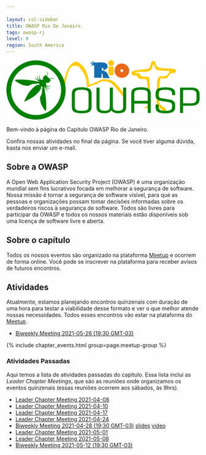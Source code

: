 ```yaml
---

layout: col-sidebar
title: OWASP Rio De Janeiro
tags: owasp-rj
level: 0
region: South America
---
```

![enter image description here](/assets/images/OWASP-RJ-logo.png)

Bem-vindo à página do Capítulo OWASP Rio de Janeiro.

Confira nossas atividades no final da página. Se você tiver alguma dúvida, basta nos enviar um e-mail.

## Sobre a OWASP

A Open Web Application Security Project (OWASP) é uma organização mundial sem fins lucrativos focada em melhorar a segurança de software. Nossa missão é tornar a segurança de software visível, para que as pessoas e organizações possam tomar decisões informadas sobre os verdadeiros riscos à segurança de software. Todos são livres para participar da OWASP e todos os nossos materiais estão disponíveis sob uma licença de software livre e aberta.

## Sobre o capítulo

Todos os nossos eventos são organizado na plataforma [Meetup](https://www.meetup.com/owasp-rio-de-janeiro/) e ocorrem de forma online. Você pode se inscrever na plataforma para receber avisos de futuros encontros.

## Atividades

Atualmente, estamos planejando encontros quinzenais com duração de uma hora para testar a viabilidade desse formato e ver o que melhor atende nossas necessidades. Todos esses encontros vão estar na plataforma do [Meetup](https://www.meetup.com/owasp-rio-de-janeiro/).

- [Biweekly Meeting 2021-05-26 (19:30 GMT-03)](https://www.meetup.com/owasp-rio-de-janeiro/events/278310259/)

{% include chapter_events.html group=page.meetup-group %}

### Atividades Passadas

Aqui temos a lista de atividades passadas do capítulo. Essa lista inclui as *Leader Chapter Meetings*, que são as reuniões onde organizamos os eventos quinzenais (essas reuniões ocorrem aos sábados, às 9hrs).

- [Leader Chapter Meeting 2021-04-08](https://docs.google.com/document/d/1u3YMJrP3V-fkY0sl-1SuokX4Lw_iT9IMrMA_mkmGlWA/edit?usp=sharing)
- [Leader Chapter Meeting 2021-04-10](https://docs.google.com/document/d/1eLmoCtclaXZIQ3qFNV3UK6u82eoTQFygCYj8Zz2JSKI/edit?usp=sharing)
- [Leader Chapter Meeting 2021-04-17](https://docs.google.com/document/d/1BtWUdxo1p2LjjQSvgLFJF4yhVC403lo7J_kc_aj1JmQ/edit?usp=sharing)
- [Leader Chapter Meeting 2021-04-24](https://docs.google.com/document/d/184VA1o-vdIO-3RfFC16a1jDvhcjbxSjoF_zJ36p-ZNU/edit?usp=sharing)
- [Biweekly Meeting 2021-04-28 (19:30 GMT-03)](https://www.meetup.com/owasp-rio-de-janeiro/events/277626321/) [slides](https://docs.google.com/presentation/d/1aehKbkJMvHlQA4zFHLIjBQYEn3QT39a6LH8Q3i0bVLU/edit?usp=sharing) [video](https://youtu.be/3dA6Ta6D-4Q)
- [Leader Chapter Meeting 2021-05-01](https://docs.google.com/document/d/1QykAf2TqxuPDKU682n964vWoGNMYIUI-O4hR6AqDqdk/edit)
- [Leader Chapter Meeting 2021-05-08](https://docs.google.com/document/d/1mMc5kCJWn4s1B5RgfFgiA23cnGCQXg6iTHFyL5xIt44/edit)
- [Biweekly Meeting 2021-05-12 (19:30 GMT-03)](https://www.meetup.com/owasp-rio-de-janeiro/events/277958595/)